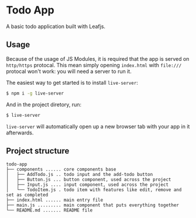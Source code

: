 # Todo App

A basic todo application built with Leafjs.

## Usage

Because of the usage of JS Modules, it is required that the app is served on `http/https` protocal. This mean simply opening `index.html` with `file:///` protocal won't work: you will need a server to run it.

The easiest way to get started is to install `live-server`:

```bash
$ npm i -g live-server
```

And in the project diretory, run:

```bash
$ live-server
```

`live-server` will automatically open up a new browser tab with your app in it afterwards.

## Project structure

```
todo-app
├── components ...... core components base
│   ├── AddTodo.js .. todo input and the add-todo button
│   ├── Button.js ... button component, used across the project
│   ├── Input.js .... input component, used across the project
│   └── TodoItem.js . todo item with features like edit, remove and set as completed
├── index.html ...... main entry file
├── main.js ......... main component that puts everything together
└── README.md ....... README file
 ```
